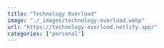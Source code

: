 ```yaml
---
title: "Technology Overload"
image: "./_images/technology-overload.webp"
url: "https://technology-overload.netlify.app/"
categories: ["personal"]
---
```

